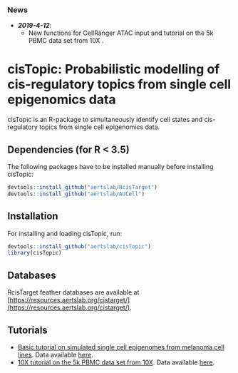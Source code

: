 ### News
  - ***2019-4-12***:
    - New functions for CellRanger ATAC input and tutorial on the 5k PBMC data set from 10X . 
      
# cisTopic: Probabilistic modelling of cis-regulatory topics from single cell epigenomics data
cisTopic is an R-package to simultaneously identify cell states and cis-regulatory topics from single cell epigenomics data.
## Dependencies (for R < 3.5)
The following packages have to be installed manually before installing cisTopic:
```r
devtools::install_github("aertslab/RcisTarget")
devtools::install_github("aertslab/AUCell")
```
## Installation
For installing and loading cisTopic, run:
```r
devtools::install_github("aertslab/cisTopic")
library(cisTopic)
```
## Databases
RcisTarget feather databases are available at [https://resources.aertslab.org/cistarget/](https://resources.aertslab.org/cistarget/).

## Tutorials
  - [Basic tutorial on simulated single cell epigenomes from melanoma cell lines](https://rawcdn.githack.com/aertslab/cisTopic/f628c6f60918511ba0fa4a85366ebf52db5940f7/vignettes/CompleteAnalysis.html). Data available [here](https://drive.google.com/drive/folders/18ETGIKgXkILo3Xfv9KuysOMqchmSfFX2?usp=sharing).
  - [10X tutorial on the 5k PBMC data set from 10X](https://rawcdn.githack.com/aertslab/cisTopic/86e54ce1aa8ebd1836ca8566eb361d1141a0462d/vignettes/10X_workflow.html). Data available [here](https://drive.google.com/drive/folders/1QORpLPsXejva3oFhECLrnAh5a7FVmJF1?usp=sharing).
